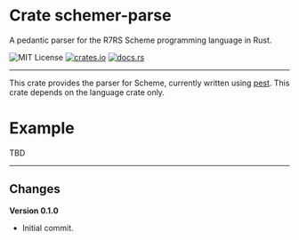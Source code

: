 # Crate schemer-parse

A pedantic parser for the R7RS Scheme programming language in Rust.

![MIT License](https://img.shields.io/badge/license-mit-118811.svg)
[![crates.io](https://img.shields.io/crates/v/schemer_parse.svg)](https://crates.io/crates/schemer_parse)
[![docs.rs](https://docs.rs/schemer_parse/badge.svg)](https://docs.rs/schemer_parse)

-----

This crate provides the parser for Scheme, currently written using [pest](https://pest.rs/). This crate depends on the 
language crate only.

# Example

TBD

-----

## Changes

**Version 0.1.0**

* Initial commit.
